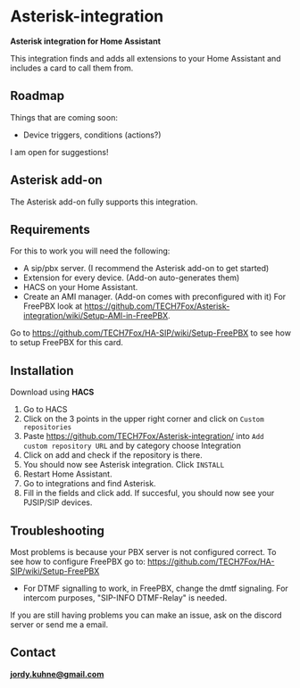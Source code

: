 # Asterisk-integration
**Asterisk integration for Home Assistant**

This integration finds and adds all extensions to your Home Assistant and includes a card to call them from.

## Roadmap
Things that are coming soon:
* Device triggers, conditions (actions?)

I am open for suggestions!

## Asterisk add-on

The Asterisk add-on fully supports this integration.

## Requirements
For this to work you will need the following:
* A sip/pbx server. (I recommend the Asterisk add-on to get started)
* Extension for every device. (Add-on auto-generates them)
* HACS on your Home Assistant.
* Create an AMI manager. (Add-on comes with preconfigured with it) For FreePBX look at https://github.com/TECH7Fox/Asterisk-integration/wiki/Setup-AMI-in-FreePBX.


Go to https://github.com/TECH7Fox/HA-SIP/wiki/Setup-FreePBX to see how to setup FreePBX for this card.

## Installation
Download using **HACS**
 1. Go to HACS
 2. Click on the 3 points in the upper right corner and click on `Custom repositories`
 3. Paste https://github.com/TECH7Fox/Asterisk-integration/ into `Add custom repository URL` and by category choose Integration
 4. Click on add and check if the repository is there.
 5. You should now see Asterisk integration. Click `INSTALL`
 6. Restart Home Assistant.
 7. Go to integrations and find Asterisk.
 8. Fill in the fields and click add. If succesful, you should now see your PJSIP/SIP devices.


## Troubleshooting
Most problems is because your PBX server is not configured correct.
To see how to configure FreePBX go to: https://github.com/TECH7Fox/HA-SIP/wiki/Setup-FreePBX

* For DTMF signalling to work, in FreePBX, change the dmtf signaling. For intercom purposes, "SIP-INFO DTMF-Relay" is needed.

If you are still having problems you can make an issue, ask on the discord server or send me a email.

## Contact
**jordy.kuhne@gmail.com**
